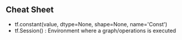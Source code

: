 

## Cheat Sheet

* tf.constant(value, dtype=None, shape=None, name='Const')
* tf.Session() : Environment where a graph/operations is executed
